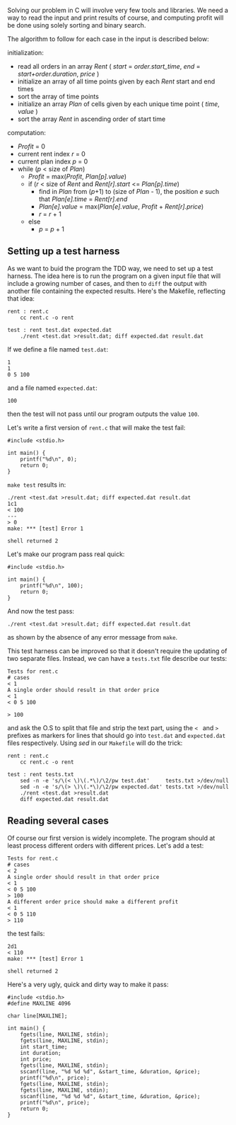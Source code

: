 Solving our problem in C will involve very few tools and libraries. We need a way to read the input and print results of course, and computing profit will be done using solely sorting and binary search. 

The algorithm to follow for each case in the input is described below:

initialization:

- read all orders in an array *Rent*  ( *start* = *order.start_time*, *end* = *start+order.duration*, *price* )
- initialize an array of all time points given by each *Rent* start and end times 
- sort the array of time points
- initialize an array *Plan* of cells given by each unique time point ( *time*, *value* )
- sort the array *Rent* in ascending order of start time

computation:

- *Profit* = 0
- current rent index *r* = 0
- current plan index *p* = 0
- while (*p* < size of *Plan*)
    - *Profit* = max(*Profit*, *Plan[p].value*)
    - if (*r* < size of *Rent* and *Rent[r].start* <= *Plan[p].time*)
       - find in *Plan* from (*p*+1) to (size of *Plan* - 1), the position *e* such that *Plan[e].time* = *Rent[r].end*
       - *Plan[e].value* = max(*Plan[e].value*, *Profit* + *Rent[r].price*)
       - *r* = *r* + 1
    - else
       -   *p* = *p* + 1

Setting up a test harness
-------------------------

As we want to buid the program the TDD way, we need to set up a test harness. The idea here is to run the program on a given input file that will include a growing number of cases, and then to `diff` the output with another file containing the expected results. Here's the Makefile, reflecting that idea:

    rent : rent.c
        cc rent.c -o rent

    test : rent test.dat expected.dat
        ./rent <test.dat >result.dat; diff expected.dat result.dat

If we define a file named `test.dat`:
 
    1
    1
    0 5 100

and a file named `expected.dat`:

    100

then the test will not pass until our program outputs the value `100`.

Let's write a first version of `rent.c` that will make the test fail:

    #include <stdio.h>

    int main() {
        printf("%d\n", 0);
        return 0;
    }

`make test` results in:

    ./rent <test.dat >result.dat; diff expected.dat result.dat
    1c1
    < 100
    ---
    > 0
    make: *** [test] Error 1

    shell returned 2

Let's make our program pass real quick:

    #include <stdio.h>

    int main() {
        printf("%d\n", 100);
        return 0;
    }

And now the test pass:

    ./rent <test.dat >result.dat; diff expected.dat result.dat

as shown by the absence of any error message from `make`.

This test harness can be improved so that it doesn't require the updating of two separate files. Instead, we can have a `tests.txt` file describe our tests:

    Tests for rent.c
    # cases
    < 1
    A single order should result in that order price
    < 1
    < 0 5 100

    > 100

and ask the O.S to split that file and strip the text part, using the `< ` and `> ` prefixes as markers for lines that should go into `test.dat` and `expected.dat` files respectively. Using *sed* in our `Makefile` will do the trick:

    rent : rent.c
        cc rent.c -o rent

    test : rent tests.txt
        sed -n -e 's/\(< \)\(.*\)/\2/pw test.dat'     tests.txt >/dev/null
        sed -n -e 's/\(> \)\(.*\)/\2/pw expected.dat' tests.txt >/dev/null
        ./rent <test.dat >result.dat
        diff expected.dat result.dat

Reading several cases
---------------------

Of course our first version is widely incomplete. The program should at least process different orders with different prices. Let's add a test:

    Tests for rent.c
    # cases
    < 2
    A single order should result in that order price
    < 1
    < 0 5 100
    > 100
    A different order price should make a different profit
    < 1
    < 0 5 110
    > 110

the test fails:

    2d1
    < 110
    make: *** [test] Error 1

    shell returned 2

Here's a very ugly, quick and dirty way to make it pass:

    #include <stdio.h>
    #define MAXLINE 4096

    char line[MAXLINE];

    int main() {
        fgets(line, MAXLINE, stdin);
        fgets(line, MAXLINE, stdin);
        int start_time;
        int duration;
        int price;
        fgets(line, MAXLINE, stdin);
        sscanf(line, "%d %d %d", &start_time, &duration, &price); 
        printf("%d\n", price);
        fgets(line, MAXLINE, stdin);
        fgets(line, MAXLINE, stdin);
        sscanf(line, "%d %d %d", &start_time, &duration, &price); 
        printf("%d\n", price);
        return 0;
    }

